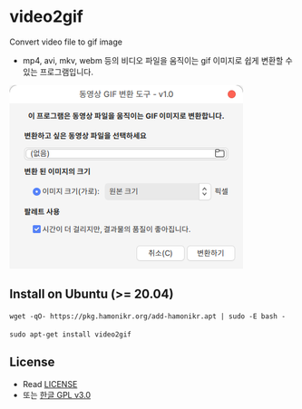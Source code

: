 # video2gif
Convert video file to gif image

* mp4, avi, mkv, webm 등의 비디오 파일을 움직이는 gif 이미지로 쉽게 변환할 수 있는 프로그램입니다.

![video2gif](./video2gif.png)

## Install on Ubuntu (>= 20.04)
```
wget -qO- https://pkg.hamonikr.org/add-hamonikr.apt | sudo -E bash -

sudo apt-get install video2gif
```

## License
* Read [LICENSE](./LICENSE)
* 또는 [한글 GPL v3.0](https://olis.or.kr/license/Detailselect.do?lId=1073)